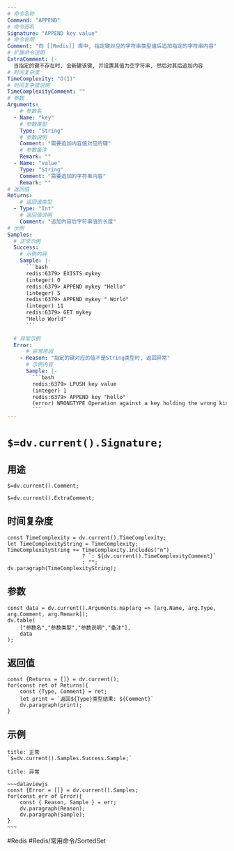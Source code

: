 ```yaml
---
# 命令名称
Command: "APPEND"
# 命令签名
Signature: "APPEND key value"
# 命令说明
Comment: "向 [[Redis]] 库中, 指定键对应的字符串类型值后追加指定的字符串内容"
# 扩展命令说明
ExtraComment: |-
  当指定的键不存在时, 会新建该键, 并设置其值为空字符串, 然后对其后追加内容
# 时间复杂度
TimeComplexity: "O(1)"
# 时间复杂度说明
TimeComplexityComment: ""
# 参数
Arguments:
    # 参数名
  - Name: "key"
    # 参数类型
    Type: "String"
    # 参数说明
    Comment: "需要追加内容值对应的键"
    # 参数备注
    Remark: ""
  - Name: "value"
    Type: "String"
    Comment: "需要追加的字符串内容"
    Remark: ""
# 返回值
Returns:
    # 返回值类型
  - Type: "Int"
    # 返回值说明
    Comment: "追加内容后字符串值的长度"
# 示例
Samples:
  # 正常示例
  Success:
    # 示例内容
    Sample: |-
      ```bash
      redis:6379> EXISTS mykey
      (integer) 0
      redis:6379> APPEND mykey "Hello"
      (integer) 5
      redis:6379> APPEND mykey " World"
      (integer) 11
      redis:6379> GET mykey
      "Hello World"
      ```
      
  # 异常示例
  Error:
      # 异常原因
    - Reason: "指定的键对应的值不是String类型时, 返回异常"
      # 示例内容
      Sample: |-
        ```bash
        redis:6379> LPUSH key value
        (integer) 1
        redis:6379> APPEND key "hello"
        (error) WRONGTYPE Operation against a key holding the wrong kind of value
        ```
---
```


# `$=dv.current().Signature;`

## 用途
`$=dv.current().Comment;`

`$=dv.current().ExtraComment;`

## 时间复杂度
```dataviewjs
const TimeComplexity = dv.current().TimeComplexity;
let TimeComplexityString = TimeComplexity;
TimeComplexityString += TimeComplexity.includes("n") 
						? `: ${dv.current().TimeComplexityComment}`
						: "";
dv.paragraph(TimeComplexityString);
```

## 参数
```dataviewjs
const data = dv.current().Arguments.map(arg => [arg.Name, arg.Type, arg.Comment, arg.Remark]);
dv.table(
	["参数名","参数类型","参数说明","备注"],
	data
);
```

## 返回值
```dataviewjs
const {Returns = []} = dv.current();
for(const ret of Returns){
	const {Type, Comment} = ret;
	let print = `返回${Type}类型结果: ${Comment}`
	dv.paragraph(print);
}
```

## 示例
```ad-success
title: 正常
`$=dv.current().Samples.Success.Sample;`
```

```ad-danger
title: 异常

~~~dataviewjs
const {Error = []} = dv.current().Samples;
for(const err of Error){
	const { Reason, Sample } = err;
	dv.paragraph(Reason);
	dv.paragraph(Sample);
}
~~~

```

#Redis #Redis/常用命令/SortedSet 